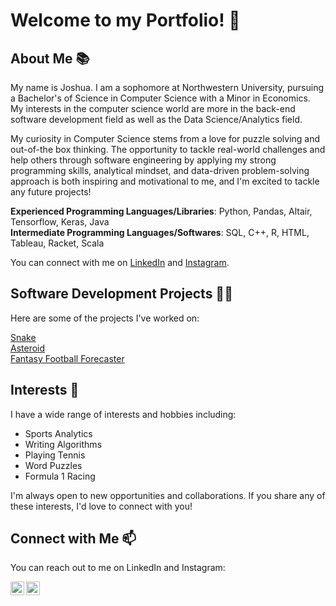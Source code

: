 # Welcome to my Portfolio! 👋

## About Me 📚

My name is Joshua. I am a sophomore at Northwestern University, pursuing a Bachelor's of Science in Computer Science with a Minor in Economics. My interests in the computer science world are more in the back-end software development field as well as the Data Science/Analytics field.

My curiosity in Computer Science stems from a love for puzzle solving and out-of-the box thinking. The opportunity to tackle real-world challenges and help others through software engineering by applying my strong programming skills, analytical mindset, and data-driven problem-solving approach is both inspiring and motivational to me, and I'm excited to tackle any future projects!

**Experienced Programming Languages/Libraries**: Python, Pandas, Altair, Tensorflow, Keras, Java 
</br>**Intermediate Programming Languages/Softwares**: SQL, C++, R, HTML, Tableau, Racket, Scala 

You can connect with me on [LinkedIn](https://www.linkedin.com/in/joshua-yao-b802671b2/) and [Instagram](https://www.instagram.com/joshyao_/).

## Software Development Projects 👨‍💻

Here are some of the projects I've worked on:

[Snake](https://github.com/josyao1/snake/tree/main/Snake)
</br>[Asteroid](https://github.com/josyao1/asteroids)
</br>[Fantasy Football Forecaster](https://github.com/josyao1/fantasyFootballML/blob/main/README.md)

## Interests 🌟

I have a wide range of interests and hobbies including:

- Sports Analytics
- Writing Algorithms
- Playing Tennis
- Word Puzzles
- Formula 1 Racing

I'm always open to new opportunities and collaborations. If you share any of these interests, I'd love to connect with you!

## Connect with Me 📫

You can reach out to me on LinkedIn and Instagram:

[<img align="left" alt="Joshua Yao | LinkedIn" width="22px" src="https://static-00.iconduck.com/assets.00/linkedin-icon-2048x2048-ya5g47j2.png" />][linkedin]
[<img align="left" alt="Joshua Yao | Instagram" width="22px" src="https://i.pinimg.com/736x/6a/39/8e/6a398e2bffd61024b7fa8c6eaf6a4e62.jpg" />][instagram]

[instagram]: https://www.instagram.com/joshyao_/
[linkedin]: https://www.linkedin.com/in/joshua-yao-b802671b2/
